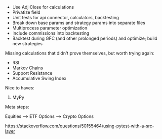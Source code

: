 * Use Adj Close for calculations
* Privatize field
* Unit tests for api connector, calculators, backtesting
* Break down base params and strategy params into separate files
* Multiprocess parameter optimization
* Include commissions into backtesting
* Backtest during GFC (and other prolonged periods) and optimize; build new strategies

Missing calculations that didn't prove themselves, but worth trying again:

* RSI
* Markov Chains
* Support Resistance
* Accumulative Swing Index

Nice to haves:

1. MyPy

Meta steps:

Equities --> ETF Options --> Crypto Options

https://stackoverflow.com/questions/50155464/using-pytest-with-a-src-layer